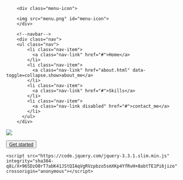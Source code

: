 <!DOCTYPE html>
<html lang="en">
<head>
    <meta charset="UTF-8">
    <meta http-equiv="X-UA-Compatible" content="IE=edge">
    <meta name="viewport" content="width=device-width, initial-scale=1.0">
    <title>Document</title>
    <link rel="stylesheet" href="https://stackpath.bootstrapcdn.com/bootstrap/4.1.3/css/bootstrap.min.css" integrity="sha384-MCw98/SFnGE8fJT3GXwEOngsV7Zt27NXFoaoApmYm81iuXoPkFOJwJ8ERdknLPMO" crossorigin="anonymous">
    <link rel="stylesheet" href="me.css">
    <a href="https://icons8.com/icon/ZmsyfshyA9PA/menu-squared"></a>
    
</head>
<script>
    
    var menu=document.querySelector("#menu-icon");
    var nav=document.querySelector('.nav');

  
menu.addEventListener('click',()=>{
    if (nav.style.display=="none"){
        nav.style.display="block";
    }
    else{
        nav.style.display="none"
    }
})

</script>
<body>
    <!--my code-->
    <div class="container">
    <!--navbar responsiveness code-->
    
        <div class="menu-icon">

        <img src="menu.png" id="menu-icon">
        </div>

        <!--navbar-->
        <div class="nav">
        <ul class="nav">
            <li class="nav-item">
              <a class="nav-link" href="#">Home</a>
            </li>
            <li class="nav-item">
              <a class="nav-link" href="about.html" data-toggle=collapse.show>about_me</a>
            </li>
            <li class="nav-item">
              <a class="nav-link" href="#">Skills</a>
            </li>
            <li class="nav-item">
              <a class="nav-link disabled" href="#">contact_me</a>
            </li>
          </ul>
        </div>
</nav>
<!--content-->
<div class="row">

<div class="col-1">
    <img src="programmer.png" class="programmer-icon">
</div>

    
  <a href="about.html"> <button type="button" class="btn btn-outline-dark btn-sm btn-block" >Get started</a>
</button>
  
</div>






<!--bootstrap javascript-->
    <script src="https://code.jquery.com/jquery-3.3.1.slim.min.js" integrity="sha384-q8i/X+965DzO0rT7abK41JStQIAqVgRVzpbzo5smXKp4YfRvH+8abtTE1Pi6jizo" crossorigin="anonymous"></script>
<script src="https://cdnjs.cloudflare.com/ajax/libs/popper.js/1.14.3/umd/popper.min.js" integrity="sha384-ZMP7rVo3mIykV+2+9J3UJ46jBk0WLaUAdn689aCwoqbBJiSnjAK/l8WvCWPIPm49" crossorigin="anonymous"></script>
<script src="https://stackpath.bootstrapcdn.com/bootstrap/4.1.3/js/bootstrap.min.js" integrity="sha384-ChfqqxuZUCnJSK3+MXmPNIyE6ZbWh2IMqE241rYiqJxyMiZ6OW/JmZQ5stwEULTy" crossorigin="anonymous"></script>
</body>

</html>
